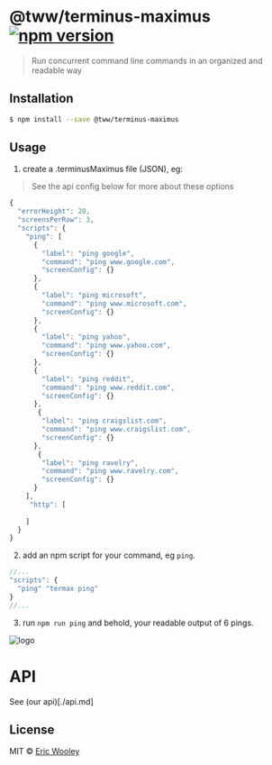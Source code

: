 # @tww/terminus-maximus [![npm version](https://badge.fury.io/js/%40tww%2Fterminus-maximus.svg)](https://badge.fury.io/js/%40tww%2Fterminus-maximus)

> Run concurrent command line commands in an organized and readable way

## Installation

```sh
$ npm install --save @tww/terminus-maximus
```

## Usage
1. create a .terminusMaximus file (JSON), eg:

> See the api config below for more about these options
```js
{
  "errorHeight": 20,
  "screensPerRow": 3,
  "scripts": {
    "ping": [
      {
        "label": "ping google",
        "command": "ping www.google.com",
        "screenConfig": {}
      },
      {
        "label": "ping microsoft",
        "command": "ping www.microsoft.com",
        "screenConfig": {}
      },
      {
        "label": "ping yahoo",
        "command": "ping www.yahoo.com",
        "screenConfig": {}
      },
      {
        "label": "ping reddit",
        "command": "ping www.reddit.com",
        "screenConfig": {}
      },
       {
        "label": "ping craigslist.com",
        "command": "ping www.craigslist.com",
        "screenConfig": {}
      },
       {
        "label": "ping ravelry",
        "command": "ping www.ravelry.com",
        "screenConfig": {}
      }
    ],
     "http": [
      
    ]
  }
}
```
2. add an npm script for your command, eg `ping`.
```js
//...
"scripts": {
  "ping" "termax ping"
}
//...
```

3. run `npm run ping` and behold, your readable output of 6 pings.

![logo](https://github.com/thewooleyway/thewooleymeta/raw/master/packages/terminus-maximus/docs/ping.png "Logo Title Text 2")


# API

See (our api)[./api.md]


## License

MIT © [Eric Wooley](ericwooley.github.com)
